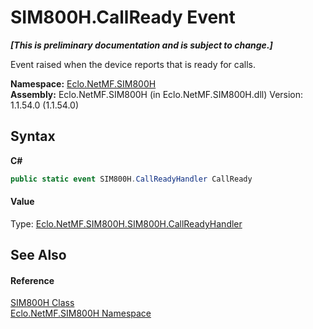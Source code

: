 # SIM800H.CallReady Event
 _**\[This is preliminary documentation and is subject to change.\]**_

Event raised when the device reports that is ready for calls.

**Namespace:**&nbsp;<a href="N_Eclo_NetMF_SIM800H">Eclo.NetMF.SIM800H</a><br />**Assembly:**&nbsp;Eclo.NetMF.SIM800H (in Eclo.NetMF.SIM800H.dll) Version: 1.1.54.0 (1.1.54.0)

## Syntax

**C#**<br />
``` C#
public static event SIM800H.CallReadyHandler CallReady
```


#### Value
Type: <a href="T_Eclo_NetMF_SIM800H_SIM800H_CallReadyHandler">Eclo.NetMF.SIM800H.SIM800H.CallReadyHandler</a>

## See Also


#### Reference
<a href="T_Eclo_NetMF_SIM800H_SIM800H">SIM800H Class</a><br /><a href="N_Eclo_NetMF_SIM800H">Eclo.NetMF.SIM800H Namespace</a><br />